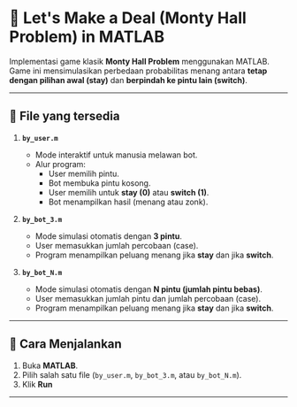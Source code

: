 # 🎲 Let's Make a Deal (Monty Hall Problem) in MATLAB

Implementasi game klasik **Monty Hall Problem** menggunakan MATLAB.  
Game ini mensimulasikan perbedaan probabilitas menang antara **tetap dengan pilihan awal (stay)** dan **berpindah ke pintu lain (switch)**.

---

## 📂 File yang tersedia
1. **`by_user.m`**  
   - Mode interaktif untuk manusia melawan bot.  
   - Alur program:  
     - User memilih pintu.  
     - Bot membuka pintu kosong.  
     - User memilih untuk **stay (0)** atau **switch (1)**.  
     - Bot menampilkan hasil (menang atau zonk).

2. **`by_bot_3.m`**  
   - Mode simulasi otomatis dengan **3 pintu**.  
   - User memasukkan jumlah percobaan (case).  
   - Program menampilkan peluang menang jika **stay** dan jika **switch**.

3. **`by_bot_N.m`**  
   - Mode simulasi otomatis dengan **N pintu (jumlah pintu bebas)**.  
   - User memasukkan jumlah pintu dan jumlah percobaan (case).  
   - Program menampilkan peluang menang jika **stay** dan jika **switch**.

---

## 🚀 Cara Menjalankan
1. Buka **MATLAB**.
2. Pilih salah satu file (`by_user.m`, `by_bot_3.m`, atau `by_bot_N.m`).
3. Klik **Run** 

---

